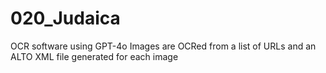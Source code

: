 ﻿# 020_Judaica

OCR software using GPT-4o
Images are OCRed from a list of URLs
and an ALTO XML file generated for each image

